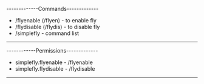 -------------Commands-------------

- /flyenable (/flyen) - to enable fly
- /flydisable (/flydis) - to disable fly
- /simplefly - command list

-----------------------------------------

------------Permissions-------------

- simplefly.flyenable - /flyenable
- simplefly.flydisable - /flydisable

-----------------------------------------
